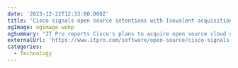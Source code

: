```yaml
---
date: '2023-12-22T12:33:00.000Z'
title: 'Cisco signals open source intentions with Isovalent acquisition'
ogImage: ogimage.webp
ogSummary: "IT Pro reports Cisco's plans to acquire open source cloud native networking and security provider Isovalent, as the connectivity giant looks to boost its secure networking capabilities across public clouds"
externalUrl: 'https://www.itpro.com/software/open-source/cisco-signals-open-source-intentions-with-isovalent-acquisition'
categories:
  - Technology
---
```


